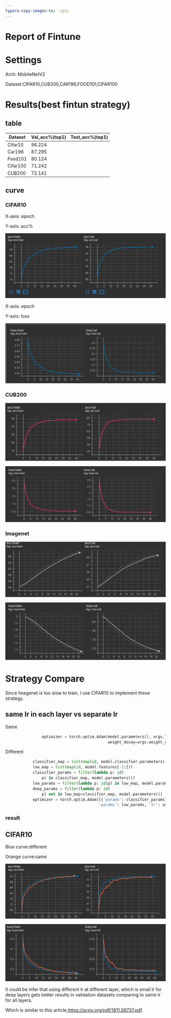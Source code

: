 ```yaml
---
typora-copy-images-to: ./pic
---
```


# Report of Fintune



# Settings

Arch: MobileNetV2

Dataset:CIFAR10,CUB200,CAR196,FOOD101,CIFAR100

# Results(best fintun strategy)

## table

| Dataset  | Val_acc%(top1) | Test_acc%(top1) |
| -------- | -------------- | --------------- |
| Cifar10  | 96.224         |                 |
| Car196   | 87.295         |                 |
| Food101  | 80.124         |                 |
| Cifar100 | 71.242         |                 |
| CUB200   | 72.141         |                 |

## curve

### CIFAR10

X-axis: epoch

Y-axis: acc%

![image-20211125100333222](./pic/image-20211125100333222.png)

X-axis: epoch

Y-axis: loss

![image-20211125100355745](./pic/image-20211125100355745.png)

### CUB200

![image-20211125101410191](./pic/image-20211125101410191.png)

![image-20211125101527341](./pic/image-20211125101527341.png)

### Imagenet

![image-20211125101612803](./pic/image-20211125101612803.png)

![image-20211125101635876](./pic/image-20211125101635876.png)

# Strategy Compare

Since Imagenet is too slow to train, I use CIFAR10 to implement these strategy.

## same lr in each layer vs separate lr 

Same

```python
                optimizer = torch.optim.Adam(model.parameters(), args.lr,
                                             weight_decay=args.weight_decay)
```

Different

```python
            classifier_map = list(map(id, model.classifier.parameters()))
            low_map = list(map(id, model.features[-5:]))
            classifier_params = filter(lambda p: id(
                p) in classifier_map, model.parameters())
            low_params = filter(lambda p: id(p) in low_map, model.parameters())
            deep_params = filter(lambda p: id(
                p) not in low_map+classifier_map, model.parameters())
            optimizer = torch.optim.Adam([{'params': classifier_params}, {
                                         'params': low_params, 'lr': args.lr*0.6}, {'params': deep_params, 'lr': args.lr*0.4}], lr=args.lr)
```

### result

## CIFAR10

Blue curve:different

Orange curve:same

![image-20211125112331630](./pic/image-20211125112331630.png)

![image-20211125112353758](./pic/image-20211125112353758.png)



It could be infer that using different lr at different layer, which is small lr for deep layers gets better results in validation datasets comparing to same lr for all layers.

Which is similar to this article,https://arxiv.org/pdf/1811.08737.pdf.


